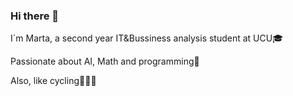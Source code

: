 ### Hi there 👋

I`m Marta, a second year IT&Bussiness analysis student at UCU🎓

Passionate about AI, Math and programming🤩

Also, like cycling🚵🏻‍♀️

<!--
**martasumyk/martasumyk** is a ✨ _special_ ✨ repository because its `README.md` (this file) appears on your GitHub profile.

Here are some ideas to get you started:

- 🔭 I’m currently working on ...
- 🌱 I’m currently learning ...
- 👯 I’m looking to collaborate on ...
- 🤔 I’m looking for help with ...
- 💬 Ask me about ...
- 📫 How to reach me: ...
- 😄 Pronouns: ...
- ⚡ Fun fact: ...
-->
